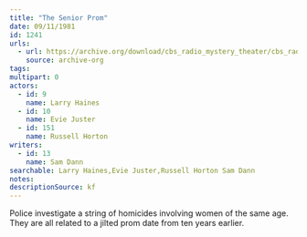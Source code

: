 ```yaml
---
title: "The Senior Prom"
date: 09/11/1981
id: 1241
urls: 
  - url: https://archive.org/download/cbs_radio_mystery_theater/cbs_radio_mystery_theater-1201-1250.zip/cbs_radio_mystery_theater-1201-1250%2Fcbsrmt_1241_the_senior_prom.mp3
    source: archive-org
tags: 
multipart: 0
actors:  
  - id: 9
    name: Larry Haines  
  - id: 10
    name: Evie Juster  
  - id: 151
    name: Russell Horton
writers:  
  - id: 13
    name: Sam Dann
searchable: Larry Haines,Evie Juster,Russell Horton Sam Dann
notes: 
descriptionSource: kf
---
```

Police investigate a string of homicides involving women of the same age. They are all related to a jilted prom date from ten years earlier.
